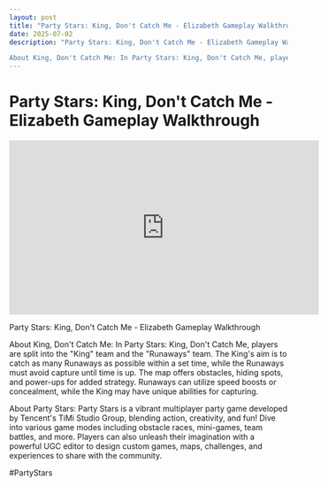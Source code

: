 ```yaml
---
layout: post
title: "Party Stars: King, Don't Catch Me - Elizabeth Gameplay Walkthrough"
date: 2025-07-02
description: "Party Stars: King, Don't Catch Me - Elizabeth Gameplay Walkthrough

About King, Don't Catch Me: In Party Stars: King, Don't Catch Me, players are split ..."
---
```


<h1 class="youtube-post-title">Party Stars: King, Don't Catch Me - Elizabeth Gameplay Walkthrough</h1>

<iframe width="560" height="315" src="https://www.youtube.com/embed/GxxcaX0bTuw" class="youtube-post-embed" frameborder="0" allowfullscreen></iframe>

<p class="youtube-post-description">Party Stars: King, Don't Catch Me - Elizabeth Gameplay Walkthrough

About King, Don't Catch Me: In Party Stars: King, Don't Catch Me, players are split into the "King" team and the "Runaways" team. The King's aim is to catch as many Runaways as possible within a set time, while the Runaways must avoid capture until time is up. The map offers obstacles, hiding spots, and power-ups for added strategy. Runaways can utilize speed boosts or concealment, while the King may have unique abilities for capturing.

About Party Stars: Party Stars is a vibrant multiplayer party game developed by Tencent's TiMi Studio Group, blending action, creativity, and fun! Dive into various game modes including obstacle races, mini-games, team battles, and more. Players can also unleash their imagination with a powerful UGC editor to design custom games, maps, challenges, and experiences to share with the community.

#PartyStars</p>
